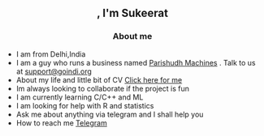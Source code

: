 <h2 align="center">, I'm Sukeerat</h2>
<h3 align="center" >About me</h3>

- I am from Delhi,India
- I am a guy who runs a business named [Parishudh Machines](https://goindi.org) . Talk to us at support@goindi.org
- About my life and little bit of CV [Click here for me](aboutme.pdf)
- Im always looking to collaborate if the project is fun
- I am currently learning C/C++ and ML
- I am looking for help with R and statistics
- Ask me about anything via telegram and I shall help you 
- How to reach me [Telegram](https://t.me/Irongfly) 
